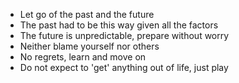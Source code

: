 ---
---

- Let go of the past and the future 
- The past had to be this way given all the factors 
- The future is unpredictable, prepare without worry 
- Neither blame yourself nor others
- No regrets, learn and move on 
- Do not expect to 'get' anything out of life, just play
